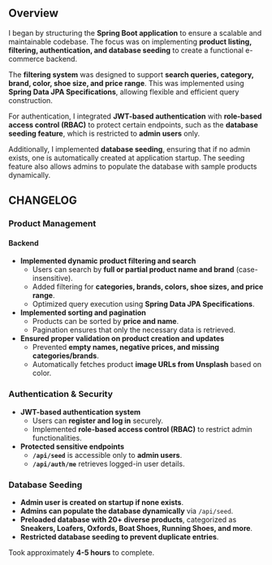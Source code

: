 ## Overview  

I began by structuring the **Spring Boot application** to ensure a scalable and maintainable codebase. The focus was on implementing **product listing, filtering, authentication, and database seeding** to create a functional e-commerce backend.  

The **filtering system** was designed to support **search queries, category, brand, color, shoe size, and price range**. This was implemented using **Spring Data JPA Specifications**, allowing flexible and efficient query construction.  

For authentication, I integrated **JWT-based authentication** with **role-based access control (RBAC)** to protect certain endpoints, such as the **database seeding feature**, which is restricted to **admin users** only.  

Additionally, I implemented **database seeding**, ensuring that if no admin exists, one is automatically created at application startup. The seeding feature also allows admins to populate the database with sample products dynamically.  

## CHANGELOG  

### Product Management  

#### Backend  

- **Implemented dynamic product filtering and search**  
  - Users can search by **full or partial product name and brand** (case-insensitive).  
  - Added filtering for **categories, brands, colors, shoe sizes, and price range**.  
  - Optimized query execution using **Spring Data JPA Specifications**.  
- **Implemented sorting and pagination**  
  - Products can be sorted by **price and name**.  
  - Pagination ensures that only the necessary data is retrieved.  
- **Ensured proper validation on product creation and updates**  
  - Prevented **empty names, negative prices, and missing categories/brands**.  
  - Automatically fetches product **image URLs from Unsplash** based on color.  

### Authentication & Security  

- **JWT-based authentication system**  
  - Users can **register and log in** securely.  
  - Implemented **role-based access control (RBAC)** to restrict admin functionalities.  
- **Protected sensitive endpoints**  
  - **`/api/seed`** is accessible only to **admin users**.  
  - **`/api/auth/me`** retrieves logged-in user details.  

### Database Seeding  

- **Admin user is created on startup if none exists**.  
- **Admins can populate the database dynamically** via `/api/seed`.  
- **Preloaded database with 20+ diverse products**, categorized as **Sneakers, Loafers, Oxfords, Boat Shoes, Running Shoes, and more**.  
- **Restricted database seeding to prevent duplicate entries**.  

Took approximately **4-5 hours** to complete.